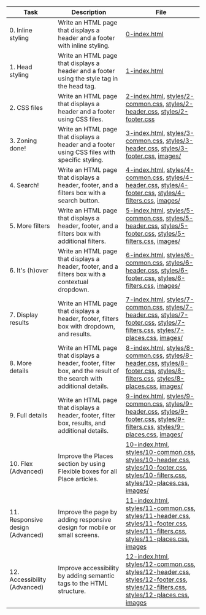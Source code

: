 ##
| Task | Description | File |
|------|-------------|------|
| 0. Inline styling | Write an HTML page that displays a header and a footer with inline styling. | [0-index.html](web_static/0-index.html) |
| 1. Head styling | Write an HTML page that displays a header and a footer using the style tag in the head tag. | [1-index.html](web_static/1-index.html) |
| 2. CSS files | Write an HTML page that displays a header and a footer using CSS files. | [2-index.html](web_static/2-index.html), [styles/2-common.css](web_static/styles/2-common.css), [styles/2-header.css](web_static/styles/2-header.css), [styles/2-footer.css](web_static/styles/2-footer.css) |
| 3. Zoning done! | Write an HTML page that displays a header and a footer using CSS files with specific styling. | [3-index.html](web_static/3-index.html), [styles/3-common.css](web_static/styles/3-common.css), [styles/3-header.css](web_static/styles/3-header.css), [styles/3-footer.css](web_static/styles/3-footer.css), [images/](web_static/images/) |
| 4. Search! | Write an HTML page that displays a header, footer, and a filters box with a search button. | [4-index.html](web_static/4-index.html), [styles/4-common.css](web_static/styles/4-common.css), [styles/4-header.css](web_static/styles/4-header.css), [styles/4-footer.css](web_static/styles/4-footer.css), [styles/4-filters.css](web_static/styles/4-filters.css), [images/](web_static/images/) |
| 5. More filters | Write an HTML page that displays a header, footer, and a filters box with additional filters. | [5-index.html](web_static/5-index.html), [styles/5-common.css](web_static/styles/5-common.css), [styles/5-header.css](web_static/styles/5-header.css), [styles/5-footer.css](web_static/styles/5-footer.css), [styles/5-filters.css](web_static/styles/5-filters.css), [images/](web_static/images/) |
| 6. It's (h)over | Write an HTML page that displays a header, footer, and a filters box with a contextual dropdown. | [6-index.html](web_static/6-index.html), [styles/6-common.css](web_static/styles/6-common.css), [styles/6-header.css](web_static/styles/6-header.css), [styles/6-footer.css](web_static/styles/6-footer.css), [styles/6-filters.css](web_static/styles/6-filters.css), [images/](web_static/images/) |
| 7. Display results | Write an HTML page that displays a header, footer, filters box with dropdown, and results. | [7-index.html](web_static/7-index.html), [styles/7-common.css](web_static/styles/7-common.css), [styles/7-header.css](web_static/styles/7-header.css), [styles/7-footer.css](web_static/styles/7-footer.css), [styles/7-filters.css](web_static/styles/7-filters.css), [styles/7-places.css](web_static/styles/7-places.css), [images/](web_static/images/) |
| 8. More details | Write an HTML page that displays a header, footer, filter box, and the result of the search with additional details. | [8-index.html](web_static/8-index.html), [styles/8-common.css](web_static/styles/8-common.css), [styles/8-header.css](web_static/styles/8-header.css), [styles/8-footer.css](web_static/styles/8-footer.css), [styles/8-filters.css](web_static/styles/8-filters.css), [styles/8-places.css](web_static/styles/8-places.css), [images/](web_static/images/) |
| 9. Full details | Write an HTML page that displays a header, footer, filter box, results, and additional details. | [9-index.html](web_static/9-index.html), [styles/9-common.css](web_static/styles/9-common.css), [styles/9-header.css](web_static/styles/9-header.css), [styles/9-footer.css](web_static/styles/9-footer.css), [styles/9-filters.css](web_static/styles/9-filters.css), [styles/9-places.css](web_static/styles/9-places.css), [images/](web_static/images/) |
| 10. Flex (Advanced) | Improve the Places section by using Flexible boxes for all Place articles. | [10-index.html](web_static/10-index.html), [styles/10-common.css](web_static/styles/10-common.css), [styles/10-header.css](web_static/styles/10-header.css), [styles/10-footer.css](web_static/styles/10-footer.css), [styles/10-filters.css](web_static/styles/10-filters.css), [styles/10-places.css](web_static/styles/10-places.css), [images/](web_static/images/) |
| 11. Responsive design (Advanced) | Improve the page by adding responsive design for mobile or small screens. | [11-index.html](web_static/11-index.html), [styles/11-common.css](web_static/styles/11-common.css), [styles/11-header.css](web_static/styles/11-header.css), [styles/11-footer.css](web_static/styles/11-footer.css), [styles/11-filters.css](web_static/styles/11-filters.css), [styles/11-places.css](web_static/styles/11-places.css), [images](web_static/images/) |
| 12. Accessibility (Advanced) | Improve accessibility by adding semantic tags to the HTML structure. |  [12-index.html](web_static/12-index.html), [styles/12-common.css](web_static/styles/12-common.css), [styles/12-header.css](web_static/styles/12-header.css), [styles/12-footer.css](web_static/styles/12-footer.css), [styles/12-filters.css](web_static/styles/12-filters.css), [styles/12-places.css](web_static/styles/12-places.css), [images](web_static/images/) |
